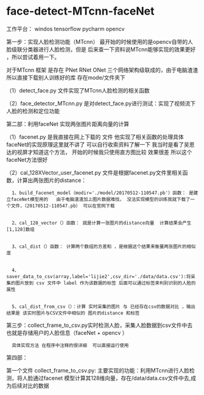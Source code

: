 # face-detect-MTcnn-faceNet
工作平台：
windos
tensorflow
pycharm
opencv

第一步：实现人脸检测功能（MTcnn）
最开始的时候使用的是opencv自带的人脸级联分类器进行人脸检测，但是 后来查一下资料说MTcnn能够实现的效果更好 ，所以尝试着用一下。
  
  对于MTcnn 框架 是存在 PNet RNet ONet 三个网络架构级联成的，由于电脑渣渣 所以直接下载别人训练好的库  存在mode/文件夹下 

（1）detect_face.py 文件实现了MTcnn人脸检测的相关函数



（2）face_detector_MTcnn.py 是对detect_face.py进行测试：实现了视频流下人脸的检测和定位功能


第二部：利用faceNet 实现两张图片距离向量的计算

（1）facenet.py 是我直接在网上下载的 文件 他实现了相关函数的处理具体faceNet的实现原理这里就不讲了 可以自行收索资料了解一下 我当时是看了吴恩达的视屏才知道这个方法， 开始的时候我只使用直方图比较 效果很差 所以这个faceNet方法很好

（2）cal_128XVector_user_facenet.py 文件是根据facenet.py文件里相关函数，计算出两张图片的distance：


      1、build_facenet_model（modir='./model/20170512-110547.pb'）函数： 是建立faceNet模型用的   由于电脑渣渣加上图片数据难找， 没法实现模型的训练我就下载了一个文件，（20170512-110547.pb） 可以在官网下载


      2、cal_128_vector（）函数： 就是计算一张图片的distance向量  计算结果会产生[1,128]数组 


      3、cal_dist（）函数： 计算两个数组的方差和 ，是根据这个结果来衡量两张图片的相似度
      
      
      4、saver_data_to_csv(array,label='lijie2',csv_dir='./data/data.csv'):将采集的图片放到 csv 文件中 label 作为该数据的标签 后面可以通过标签来判别识别的人脸的属性
      
      
      5、cal_dist_from_csv（）：计算 实时采集的图片 与 已经存在csv的数据对比 ，输出结果是 该实时图片与CSV文件中相似的 图片的distance 和标签



第三步：collect_frame_to_csv.py实时检测人脸，采集人脸数据到csv文件中去  也就是存储用户的人脸信息（faceNet + opencv ）

      具体实现方法 在程序中注释的很详细  可以直接运行使用
      
      
      
第四部：









第一个文件 collect_frame_to_csv.py:
主要实现的功能：利用MTcnn进行人脸检测，将人脸通过facenet 模型计算其128维向量，存在/data/data.csv文件中去,成为后续对比的数据



